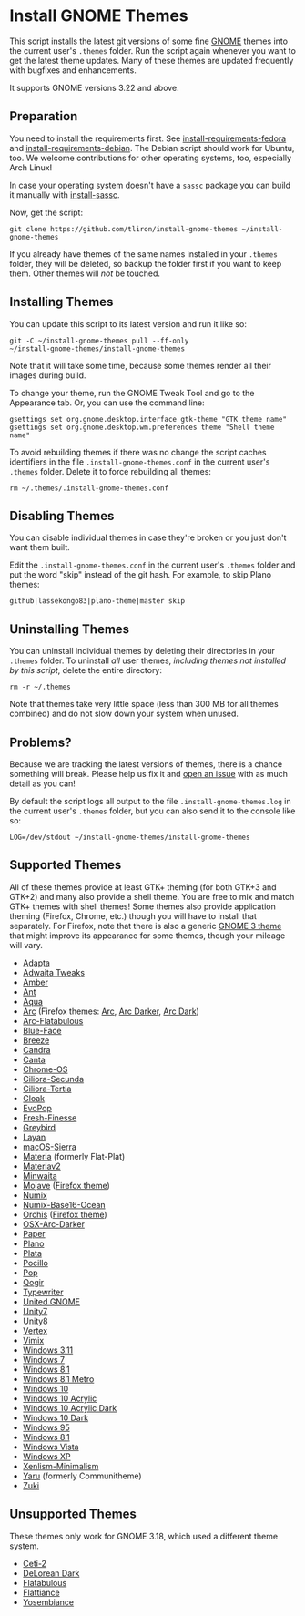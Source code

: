 Install GNOME Themes
====================

This script installs the latest git versions of some fine [GNOME](https://www.gnome.org/) themes
into the current user's `.themes` folder. Run the script again whenever you want to get the latest
theme updates. Many of these themes are updated frequently with bugfixes and enhancements.

It supports GNOME versions 3.22 and above.


Preparation
-----------

You need to install the requirements first. See
[install-requirements-fedora](install-requirements-fedora) and
[install-requirements-debian](install-requirements-debian). The Debian script should work for
Ubuntu, too. We welcome contributions for other operating systems, too, especially Arch Linux!

In case your operating system doesn't have a `sassc` package you can build it manually with
[install-sassc](install-sassc).

Now, get the script:

    git clone https://github.com/tliron/install-gnome-themes ~/install-gnome-themes

If you already have themes of the same names installed in your `.themes` folder, they will be
deleted, so backup the folder first if you want to keep them. Other themes will _not_ be touched.


Installing Themes
-----------------

You can update this script to its latest version and run it like so:

    git -C ~/install-gnome-themes pull --ff-only
    ~/install-gnome-themes/install-gnome-themes

Note that it will take some time, because some themes render all their images during build.

To change your theme, run the GNOME Tweak Tool and go to the Appearance tab. Or, you can use the
command line:

    gsettings set org.gnome.desktop.interface gtk-theme "GTK theme name"
    gsettings set org.gnome.desktop.wm.preferences theme "Shell theme name"

To avoid rebuilding themes if there was no change the script caches identifiers in the file
`.install-gnome-themes.conf` in the current user's `.themes` folder. Delete it to force rebuilding
all themes:

    rm ~/.themes/.install-gnome-themes.conf


Disabling Themes
----------------

You can disable individual themes in case they're broken or you just don't want them built. 

Edit the `.install-gnome-themes.conf` in the current user's `.themes` folder and put the word "skip"
instead of the git hash. For example, to skip Plano themes:

    github|lassekongo83|plano-theme|master skip


Uninstalling Themes
-------------------

You can uninstall individual themes by deleting their directories in your `.themes` folder. To
uninstall *all* user themes, *including themes not installed by this script*, delete the entire
directory:

    rm -r ~/.themes

Note that themes take very little space (less than 300 MB for all themes combined) and do not slow
down your system when unused.


Problems?
---------

Because we are tracking the latest versions of themes, there is a chance something will break.
Please help us fix it and [open an issue](https://github.com/tliron/install-gnome-themes/issues)
with as much detail as you can!

By default the script logs all output to the file `.install-gnome-themes.log` in the current user's
`.themes` folder, but you can also send it to the console like so:

    LOG=/dev/stdout ~/install-gnome-themes/install-gnome-themes


Supported Themes
----------------

All of these themes provide at least GTK+ theming (for both GTK+3 and GTK+2) and many also provide a
shell theme. You are free to mix and match GTK+ themes with shell themes! Some themes also provide
application theming (Firefox, Chrome, etc.) though you will have to install that separately. For
Firefox, note that there is also a generic
[GNOME 3 theme](https://addons.mozilla.org/en-US/firefox/addon/adwaita/) that might improve its
appearance for some themes, though your mileage will vary.

* [Adapta](https://github.com/tista500/Adapta)
* [Adwaita Tweaks](https://github.com/Jazqa/adwaita-tweaks)
* [Amber](https://github.com/lassekongo83/amber-theme)
* [Ant](https://github.com/EliverLara/Ant)
* [Aqua](https://github.com/EliverLara/Aqua)
* [Arc](https://github.com/jnsh/arc-theme) (Firefox themes: [Arc](https://addons.mozilla.org/en-US/firefox/addon/arc-theme/), [Arc Darker](https://addons.mozilla.org/en-US/firefox/addon/arc-darker-theme/), [Arc Dark](https://addons.mozilla.org/en-US/firefox/addon/arc-dark-theme/))
* [Arc-Flatabulous](https://github.com/andreisergiu98/arc-flatabulous-theme)
* [Blue-Face](https://github.com/Vistaus/Blue-Face)
* [Breeze](https://github.com/dirruk1/gnome-breeze)
* [Candra](https://github.com/killhellokitty/Candra-Themes-3.20)
* [Canta](https://github.com/vinceliuice/Canta-theme)
* [Chrome-OS](https://github.com/Elbullazul/Chrome-OS)
* [Ciliora-Secunda](https://github.com/zagortenay333/ciliora-secunda-shell)
* [Ciliora-Tertia](https://github.com/zagortenay333/ciliora-tertia-shell)
* [Cloak](https://github.com/killhellokitty/Cloak-3.22)
* [EvoPop](https://github.com/solus-cold-storage/evopop-gtk-theme)
* [Fresh-Finesse](https://github.com/Vistaus/Fresh-Finesse)
* [Greybird](https://github.com/shimmerproject/Greybird)
* [Layan](https://github.com/vinceliuice/Layan-gtk-theme)
* [macOS-Sierra](https://github.com/Elbullazul/macOS-Sierra)
* [Materia](https://github.com/nana-4/materia-theme) (formerly Flat-Plat)
* [Materiav2](https://gitlab.com/Gsbhasin84/materiav2)
* [Minwaita](https://github.com/godlyranchdressing/Minwaita)
* [Mojave](https://github.com/vinceliuice/Mojave-gtk-theme) ([Firefox theme](https://github.com/vinceliuice/Mojave-gtk-theme/blob/master/src/other/firefox))
* [Numix](https://github.com/numixproject/numix-gtk-theme)
* [Numix-Base16-Ocean](https://gitlab.com/commonacc/numix-base16-ocean)
* [Orchis](https://github.com/vinceliuice/Orchis-theme) ([Firefox theme](https://github.com/vinceliuice/Orchis-theme/tree/master/src/firefox))
* [OSX-Arc-Darker](https://github.com/rufkeya/OSX-Arc-Darker)
* [Paper](https://github.com/snwh/paper-gtk-theme)
* [Plano](https://github.com/lassekongo83/plano-theme)
* [Plata](https://gitlab.com/tista500/plata-theme)
* [Pocillo](https://github.com/UbuntuBudgie/pocillo-gtk-theme)
* [Pop](https://github.com/pop-os/gtk-theme)
* [Qogir](https://github.com/vinceliuice/Qogir-theme)
* [Typewriter](https://github.com/logico-dev/typewriter-gtk/)
* [United GNOME](https://github.com/godlyranchdressing/United-GNOME)
* [Unity7](https://github.com/B00merang-Project/unity7)
* [Unity8](https://github.com/B00merang-Project/unity8)
* [Vertex](https://github.com/horst3180/vertex-theme)
* [Vimix](https://github.com/vinceliuice/vimix-gtk-themes)
* [Windows 3.11](https://github.com/B00merang-Project/Windows-3.11)
* [Windows 7](https://github.com/B00merang-Project/Windows-7)
* [Windows 8.1](https://github.com/B00merang-Project/Windows-8.1)
* [Windows 8.1 Metro](https://github.com/B00merang-Project/Windows-8.1-Metro)
* [Windows 10](https://github.com/B00merang-Project/Windows-10)
* [Windows 10 Acrylic](https://github.com/B00merang-Project/Windows-10-Acrylic)
* [Windows 10 Acrylic Dark](https://github.com/B00merang-Project/Windows-10-Acrylic-Dark)
* [Windows 10 Dark](https://github.com/B00merang-Project/Windows-10-Dark)
* [Windows 95](https://github.com/B00merang-Project/Windows-95)
* [Windows 8.1](https://github.com/B00merang-Project/Windows-Phone-8.1)
* [Windows Vista](https://github.com/B00merang-Project/Windows-Vista)
* [Windows XP](https://github.com/B00merang-Project/Windows-XP)
* [Xenlism-Minimalism](https://github.com/xenlism/minimalism)
* [Yaru](https://github.com/ubuntu/yaru) (formerly Communitheme)
* [Zuki](https://github.com/lassekongo83/zuki-themes)


Unsupported Themes
------------------

These themes only work for GNOME 3.18, which used a different theme system.

* [Ceti-2](https://github.com/horst3180/ceti-theme)
* [DeLorean Dark](https://github.com/killhellokitty/DeLorean-Dark-3.18)
* [Flatabulous](https://github.com/anmoljagetia/Flatabulous)
* [Flattiance](https://github.com/IonicaBizau/Flattiance)
* [Yosembiance](https://github.com/bsundman/Yosembiance)
